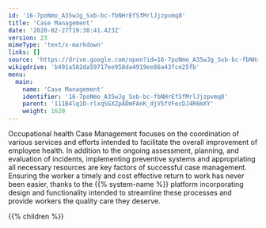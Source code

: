 ```yaml
---
id: '16-7poNmo_A35wJg_Sxb-bc-fbNHrEfSfMrlJjzpvmq8'
title: 'Case Management'
date: '2020-02-27T19:30:41.423Z'
version: 23
mimeType: 'text/x-markdown'
links: []
source: 'https://drive.google.com/open?id=16-7poNmo_A35wJg_Sxb-bc-fbNHrEfSfMrlJjzpvmq8'
wikigdrive: 'b491a582da59717ee958da4919ee86a43fce25fb'
menu:
  main:
    name: 'Case Management'
    identifier: '16-7poNmo_A35wJg_Sxb-bc-fbNHrEfSfMrlJjzpvmq8'
    parent: '111B4lq1O-rlxqSGXZpADmFAnK_djV5fVFecDJ4R6mXY'
    weight: 1620
---
```





Occupational health Case Management focuses on the coordination of various services and efforts intended to facilitate the overall improvement of employee health. In addition to the ongoing assessment, planning, and evaluation of incidents, implementing preventive systems and appropriating all necessary resources are key factors of successful case management. Ensuring the worker a timely and cost effective return to work has never been easier, thanks to the {{% system-name %}} platform incorporating design and functionality intended to streamline these processes and provide workers the quality care they deserve.


{{% children %}}
